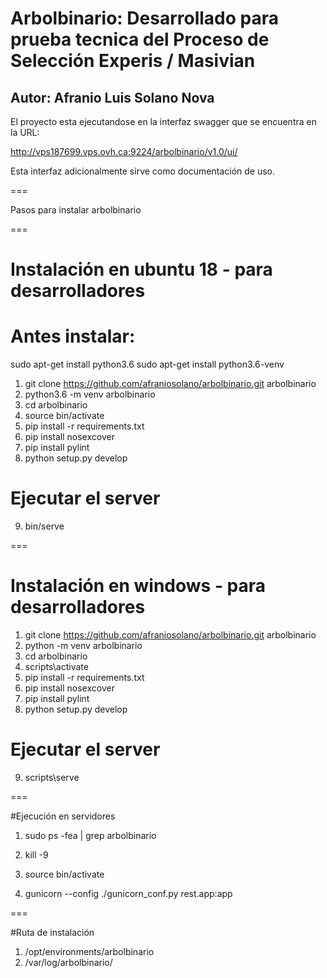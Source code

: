 
# Arbolbinario: Desarrollado para prueba tecnica del Proceso de Selección Experis / Masivian 

## Autor: Afranio Luis Solano Nova

El proyecto esta ejecutandose en la interfaz swagger que se encuentra en la URL:

http://vps187699.vps.ovh.ca:9224/arbolbinario/v1.0/ui/

Esta interfaz adicionalmente sirve como documentación de uso.

===

Pasos para instalar arbolbinario

===

# Instalación en ubuntu 18 - para desarrolladores
# Antes instalar:
sudo apt-get install python3.6
sudo apt-get install python3.6-venv

1. git clone https://github.com/afraniosolano/arbolbinario.git arbolbinario
2. python3.6 -m venv arbolbinario
3. cd arbolbinario
4. source bin/activate
5. pip install -r requirements.txt
6. pip install nosexcover
7. pip install pylint
8. python setup.py develop
#  Ejecutar el server
9. bin/serve

===

# Instalación en windows - para desarrolladores

1. git clone https://github.com/afraniosolano/arbolbinario.git arbolbinario
2. python -m venv arbolbinario
3. cd arbolbinario
4. scripts\activate
5. pip install -r requirements.txt
6. pip install nosexcover
7. pip install pylint
8. python setup.py develop
#  Ejecutar el server
9. scripts\serve

===

#Ejecución en servidores

1. sudo ps -fea | grep arbolbinario

2. kill -9

3. source bin/activate

4. gunicorn --config ./gunicorn_conf.py rest.app:app

===

#Ruta de instalación

1. /opt/environments/arbolbinario
2. /var/log/arbolbinario/
